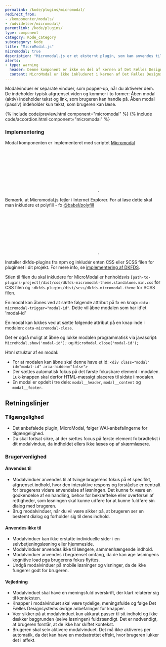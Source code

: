 ```yaml
---
permalink: /kode/plugins/micromodal/
redirect_from:
- /komponenter/modals/
- /udvidelser/micromodal/
parentlink: /kode/plugins/
type: component
category: Kode_category
subcategory: Kode
title: "MicroModal.js"
micromodal: true
description: "Micromodal.js er et eksternt plugin, som kan anvendes til at tvinge brugerens fokus på et specifikt, afgrænset indhold, hvor den interaktive respons og forståelse er centralt for brugerens videre anvendelse af løsningen."
alerts:
- type: warning
  header: Denne komponent er ikke en del af kernen af Det Fælles Designsystem
  content: MicroModal er ikke inkluderet i kernen af Det Fælles Designsystem. For at inkludere MicroModal skal der inkluderes et eksternt bibliotek, se implementeringsafsnittet nedenfor.<br><br>Det Fælles Designsystem har implementeret et tema til MicroModal, som findes i <a href="https://github.com/detfaellesdesignsystem/dkfds-plugins" class="icon-link">Plugins<svg class="icon-svg"><use xlink:href="#open-in-new"></use></svg></a> projektet.
---
```


Modalvinduer er separate vinduer, som popper-up, når du aktiverer dem. De indeholder typisk afgrænset viden og kommer i to former: Åben modal (aktiv) indeholder tekst og link, som brugeren kan handle på. Åben modal (passiv) indeholder kun tekst, som brugeren kan læse.

{% include code/preview.html component="micromodal" %}
{% include code/accordion.html component="micromodal" %}

### Implementering

Modal komponenten er implementeret med scriptet <a href="https://micromodal.now.sh" class="icon-link">Micromodal<svg class="icon-svg"><use xlink:href="#open-in-new"></use></svg></a>.

Bemærk, at Micromodal.js fejler i Internet Explorer. For at løse dette skal man inkludere et polyfill - fx <a href="https://www.npmjs.com/package/@babel/polyfill" class="icon-link">@babel/polyfill<svg class="icon-svg" focusable="false" aria-hidden="true"><use xlink:href="#open-in-new"></use></svg></a>.

Installer dkfds-plugins fra npm og inkludér enten CSS eller SCSS filen for pluginnet i dit projekt. For mere info, se <a href="/kode/implementering/">implementering af DKFDS</a>.

Stien til filen du skal inkludere for MicroModal er henholdsvis `[path-to-plugins-project]/dist/css/dkfds-micromodal-theme.standalone.min.css` for CSS filen og `~dkfds-plugins/dist/scss/dkfds-micromodal-theme` for SCSS filen.

En modal kan åbnes ved at sætte følgende attribut på fx en knap: `data-micromodal-trigger="modal-id"`. Dette vil åbne modalen som har id'et 'modal-id'

En modal kan lukkes ved at sætte følgende attribut på en knap inde i modalen: `data-micromodal-close`.

Det er også muligt at åbne og lukke modalen programmatisk via javascript: `MicroModal.show('modal-id');` og `MicroModal.close('modal-id');`</p>

Html struktur af en modal:

- For at modalen kan åbne skal denne have et id: `<div class="modal" id="modal-id" aria-hidden="false">`
- Der sættes automatisk fokus på det første fokusbare element i modalen. Luk-knappen skal derfor HTML-mæssigt placeres til sidste i modalen.
- En modal er opdelt i tre dele: `modal__header`, `modal__content` og `modal__footer`.

<h2 class="h3">Retningslinjer</h2>

<h3 class="h4">Tilgængelighed</h3>

- Det anbefalede plugin, MicroModal, følger WAI-anbefalingerne for tilgængelighed.
- Du skal fortsat sikre, at der sættes focus på første element fx brødtekst i dit modalvindue, da indholdet ellers ikke læses op af skærmlæsere.

<h3 class="h4">Brugervenlighed</h3>
<h4 class="h5">Anvendes til</h4>

- Modalvinduer anvendes til at tvinge brugerens fokus på et specifikt, afgrænset indhold, hvor den interaktive respons og forståelse er centralt for brugerens videre anvendelse af løsningen. Det kunne fx være en godkendelse af en handling, behov for bekræftelse eller overførsel af rettigheder, som løsningen skal kunne udføre for at kunne fuldføre sin dialog med brugeren.
- Brug modalvinduer, når du vil være sikker på, at brugeren ser en bestemt dialog og forholder sig til dens indhold.

<h4 class="h5">Anvendes ikke til</h4>

- Modalvinduer kan ikke erstatte individuelle sider i en selvbetjeningsløsning eller hjemmeside.
- Modalvinduer anvendes ikke til længere, sammenhængende indhold.
- Modalvinduer anvendes i begrænset omfang, da de kan øge løsningens kognitive load pga brugerens fokus flyttes.
- Undgå modalvinduer på mobile løsninger og visninger, da de ikke fungerer godt for brugeren.

<h4 class="h5">Vejledning</h4>                

- Modalvinduet skal have en meningsfuld overskrift, der klart relaterer sig til konteksten.
- Knapper i modalvinduet skal være tydelige, meningsfulde og følge Det Fælles Designsystems øvrige anbefalinger for knapper.
- Vær sikker på at modalvinduet kun akkurat passer til sit indhold og ikke dækker baggrunden (selve løsningen) fuldstændigt. Det er nødvendigt, at brugeren forstår, at de ikke har skiftet kontekst.
- Brugeren skal selv aktivere modalvinduet. Det må ikke aktiveres per automatik, da det kan have en modsatrettet effekt, hvor brugeren lukker det i affekt.
